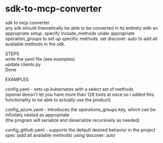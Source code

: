 # sdk-to-mcp-converter
sdk to mcp converter  
any sdk should theoretically be able to be converted in its entirety with an appropriate setup. specify include_methods under appropriate operation_groups to set up specific methods. set discover: auto to add all available methods in the sdk.

STEPS  
write the yaml file (see examples)  
update clients.py  
Done

EXAMPLES

config.yaml - sets up kubernetes with a select set of methods  
	(openai doesn't let you have more than 128 tools at once so I added this functionality to be able to actually use the product)

config_azure.yaml - introduces the operations_groups key, which can be infinitely nested as appropriate  
(the program will serialize and deserialize recursively as needed)

config_github.yaml - supports the default desired behavior in the project spec (add all available methods) using discover: auto
